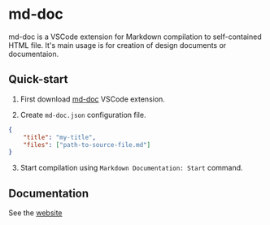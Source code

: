 # md-doc
md-doc is a VSCode extension for Markdown compilation to self-contained HTML file.
It's main usage is for creation of design documents or documentaion.

## Quick-start
1. First download [md-doc](https://marketplace.visualstudio.com/items?itemName=adamijak.md-doc) VSCode extension.

2. Create `md-doc.json` configuration file.
```json
{
    "title": "my-title",
    "files": ["path-to-source-file.md"]
}
```

3. Start compilation using  `Markdown Documentation: Start` command.

## Documentation
See the [website](https://adamijak.github.io/md-doc/)